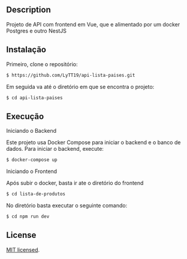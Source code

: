
## Description

Projeto de API com frontend em Vue, que e alimentado por um docker Postgres e outro NestJS

## Instalação

Primeiro, clone o repositório:

```bash
$ https://github.com/LyTT19/api-lista-paises.git
```

Em seguida va até o diretório em que se encontra o projeto:

```bash
$ cd api-lista-paises
```


## Execução

Iniciando o Backend

Este projeto usa Docker Compose para iniciar o backend e o banco de dados. Para iniciar o backend, execute:

```bash
$ docker-compose up
```

Iniciando o Frontend

Após subir o docker, basta ir ate o diretório do frontend

```bash
$ cd lista-de-produtos
```

No diretório basta executar o seguinte comando:

```bash
$ cd npm run dev
```

## License

[MIT licensed](LICENSE).
